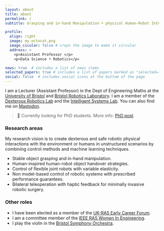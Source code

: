 ```yaml
---
layout: about
title: about
permalink: /
subtitle: Grasping and in-hand Manipulation • physical Human-Robot Interaction • Control Engineering

profile:
  align: right
  image: my-octocat.png
  image_cicular: false # crops the image to make it circular
  address: >
    <p>Assistant Professor </p>
    <p>Data Science • Robotics</p>

news: true  # includes a list of news items
selected_papers: true # includes a list of papers marked as "selected={true}"
social: false  # includes social icons at the bottom of the page
---
```


I am a Lecturer (Assistant Professor) in the Dept of Engineering Maths at the [University of Bristol](https://research-information.bris.ac.uk/en/persons/efi-psomopoulou) and [Bristol Robotics Laboratory](https://www.bristolroboticslab.com/tactile-robotics). I am a member of the [Dexterous Robotics Lab](https://www.bristolroboticslab.com/dexterous-robotics) and the [Intelligent Systems Lab](https://www.bristol.ac.uk/engineering/research/intelligent-systems/). You can also find me on <a rel="me" href="https://sigmoid.social/@efi_psomopoulou">Mastodon</a>.

> :loudspeaker: Currently looking for PhD students. More info: [PhD post](/news/phd_position).

### Research areas

My research vision is to create dexterous and safe robotic physical interactions with the environment or humans in unstructured scenarios by combining control methods and machine learning techniques.
* Stable object grasping and in-hand manipulation.
* Human-inspired human-robot object handover strategies.
* Control of flexible joint robots with variable elasticity.
* Non model-based control of robotic systems with prescribed performance guarantees.
* Bilateral teleoperation with haptic feedback for minimally invasive robotic surgery.

### Other roles

* I have been elected as a member of the [UK-RAS Early Career Forum](https://www.ukras.org.uk/about/early-career-forum/).
* I am a committee member of the [IEEE RAS Women In Engineering](https://www.ieee-ras.org/about-ras/governance/member-activities-board/women-in-engineering-committee).
* I play the violin in the [Bristol Symphony Orchestra](https://www.bristolsymphonyorchestra.com/).